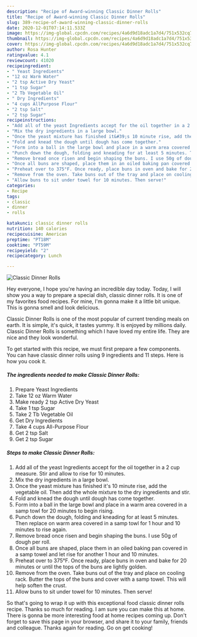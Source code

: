 ```yaml
---
description: "Recipe of Award-winning Classic Dinner Rolls"
title: "Recipe of Award-winning Classic Dinner Rolls"
slug: 389-recipe-of-award-winning-classic-dinner-rolls
date: 2020-12-01T07:14:11.533Z
image: https://img-global.cpcdn.com/recipes/4a6d9d18adc1a7d4/751x532cq70/classic-dinner-rolls-recipe-main-photo.jpg
thumbnail: https://img-global.cpcdn.com/recipes/4a6d9d18adc1a7d4/751x532cq70/classic-dinner-rolls-recipe-main-photo.jpg
cover: https://img-global.cpcdn.com/recipes/4a6d9d18adc1a7d4/751x532cq70/classic-dinner-rolls-recipe-main-photo.jpg
author: Rosa Hunter
ratingvalue: 4.1
reviewcount: 41020
recipeingredient:
- " Yeast Ingredients"
- "12 oz Warm Water"
- "2 tsp Active Dry Yeast"
- "1 tsp Sugar"
- "2 Tb Vegetable Oil"
- " Dry Ingredients"
- "4 cups AllPurpose Flour"
- "2 tsp Salt"
- "2 tsp Sugar"
recipeinstructions:
- "Add all of the yeast Ingredients accept for the oil together in a 2 cup measure. Stir and allow to rise for 10 minutes."
- "Mix the dry ingredients in a large bowl."
- "Once the yeast mixture has finished it&#39;s 10 minute rise, add the vegetable oil. Then add the whole mixture to the dry ingredients and stir."
- "Fold and knead the dough until dough has come together."
- "Form into a ball in the large bowl and place in a warm area covered in a samp towl for 20 minutes to begin rising."
- "Punch down the dough, folding and kneading for at least 5 minutes. Then replace on warm area covered in a samp towl for 1 hour and 10 minutes to rise again."
- "Remove bread once risen and begin shaping the buns. I use 50g of dough per roll."
- "Once all buns are shaped, place them in an oiled baking pan covered in a samp towel and let rise for another 1 hour and 10 minutes."
- "Preheat over to 375°F. Once ready, place buns in oven and bake for 20 minutes or until the tops of the buns are lightly golden."
- "Remove from the oven. Take buns out of the tray and place on cooling rack. Butter the tops of the buns and cover with a samp towel. This will help soften the crust."
- "Allow buns to sit under towel for 10 minutes. Then serve!"
categories:
- Recipe
tags:
- classic
- dinner
- rolls

katakunci: classic dinner rolls 
nutrition: 140 calories
recipecuisine: American
preptime: "PT18M"
cooktime: "PT59M"
recipeyield: "2"
recipecategory: Lunch

---
```



![Classic Dinner Rolls](https://img-global.cpcdn.com/recipes/4a6d9d18adc1a7d4/751x532cq70/classic-dinner-rolls-recipe-main-photo.jpg)

Hey everyone, I hope you're having an incredible day today. Today, I will show you a way to prepare a special dish, classic dinner rolls. It is one of my favorites food recipes. For mine, I'm gonna make it a little bit unique. This is gonna smell and look delicious.

Classic Dinner Rolls is one of the most popular of current trending meals on earth. It is simple, it's quick, it tastes yummy. It is enjoyed by millions daily. Classic Dinner Rolls is something which I have loved my entire life. They are nice and they look wonderful.




To get started with this recipe, we must first prepare a few components. You can have classic dinner rolls using 9 ingredients and 11 steps. Here is how you cook it.

<!--inarticleads1-->

##### The ingredients needed to make Classic Dinner Rolls:

1. Prepare  Yeast Ingredients
1. Take 12 oz Warm Water
1. Make ready 2 tsp Active Dry Yeast
1. Take 1 tsp Sugar
1. Take 2 Tb Vegetable Oil
1. Get  Dry Ingredients
1. Take 4 cups All-Purpose Flour
1. Get 2 tsp Salt
1. Get 2 tsp Sugar




<!--inarticleads2-->

##### Steps to make Classic Dinner Rolls:

1. Add all of the yeast Ingredients accept for the oil together in a 2 cup measure. Stir and allow to rise for 10 minutes.
1. Mix the dry ingredients in a large bowl.
1. Once the yeast mixture has finished it&#39;s 10 minute rise, add the vegetable oil. Then add the whole mixture to the dry ingredients and stir.
1. Fold and knead the dough until dough has come together.
1. Form into a ball in the large bowl and place in a warm area covered in a samp towl for 20 minutes to begin rising.
1. Punch down the dough, folding and kneading for at least 5 minutes. Then replace on warm area covered in a samp towl for 1 hour and 10 minutes to rise again.
1. Remove bread once risen and begin shaping the buns. I use 50g of dough per roll.
1. Once all buns are shaped, place them in an oiled baking pan covered in a samp towel and let rise for another 1 hour and 10 minutes.
1. Preheat over to 375°F. Once ready, place buns in oven and bake for 20 minutes or until the tops of the buns are lightly golden.
1. Remove from the oven. Take buns out of the tray and place on cooling rack. Butter the tops of the buns and cover with a samp towel. This will help soften the crust.
1. Allow buns to sit under towel for 10 minutes. Then serve!




So that's going to wrap it up with this exceptional food classic dinner rolls recipe. Thanks so much for reading. I am sure you can make this at home. There is gonna be more interesting food at home recipes coming up. Don't forget to save this page in your browser, and share it to your family, friends and colleague. Thanks again for reading. Go on get cooking!
